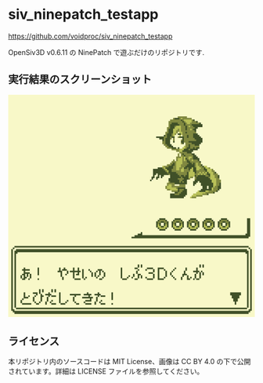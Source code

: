 # siv_ninepatch_testapp

https://github.com/voidproc/siv_ninepatch_testapp

OpenSiv3D v0.6.11 の NinePatch で遊ぶだけのリポジトリです.

## 実行結果のスクリーンショット

![実行結果のスクリーンショット](screenshot.png)

## ライセンス

本リポジトリ内のソースコードは MIT License、画像は CC BY 4.0 の下で公開されています。詳細は LICENSE ファイルを参照してください。
